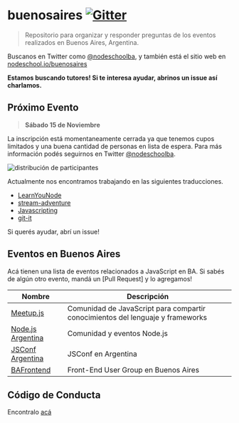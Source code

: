 # buenosaires [![Gitter][3]][4]

> Repositorio para organizar y responder preguntas de los eventos realizados en Buenos Aires, Argentina.

Buscanos en Twitter como [@nodeschoolba][13], y también está el sitio web en [nodeschool.io/buenosaires][14]

**Estamos buscando tutores! Si te interesa ayudar, abrinos un issue así charlamos.**

## Próximo Evento

> **Sábado 15 de Noviembre**

La inscripción está momentaneamente cerrada ya que tenemos cupos limitados y una buena cantidad de personas en lista de espera. Para más información podés seguirnos en Twitter [@nodeschoolba][13].

![distribución de participantes][2]

Actualmente nos encontramos trabajando en las siguientes traducciones.

- [LearnYouNode][7]
- [stream-adventure][8] 
- [Javascripting][6]
- [git-it][5]

Si querés ayudar, abrí un issue!

## Eventos en Buenos Aires

Acá tienen una lista de eventos relacionados a JavaScript en BA. Si sabés de algún otro evento, mandá un [Pull Request] y lo agregamos!

Nombre                  | Descripción
------------------------|-----------------------------------------------------------------------------
[Meetup.js][9]          | Comunidad de JavaScript para compartir conocimientos del lenguaje y frameworks
[Node.js Argentina][10] | Comunidad y eventos Node.js
[JSConf Argentina][11]  | JSConf en Argentina
[BAFrontend][12]        | Front-End User Group en Buenos Aires

## Código de Conducta

Encontralo [acá][15]

[1]: https://help.github.com/articles/using-pull-requests/
[2]: http://imageshack.com/a/img540/4115/HP2o1T.png
[3]: https://badges.gitter.im/Join%20Chat.svg
[4]: https://gitter.im/nodeschool/buenosaires
[5]: https://github.com/eafelix/git-it
[6]: https://github.com/eafelix/javascripting
[7]: https://github.com/a0viedo/learnyounode
[8]: https://github.com/eafelix/stream-adventure
[9]: http://www.meetup.com/Meetup-js/
[10]: http://www.meetup.com/NodeJS-Argentina/
[11]: http://www.jsconfar.com/
[12]: http://www.meetup.com/BAFrontend/
[13]: https://twitter.com/nodeschoolba
[14]: http://nodeschool.io/buenosaires/
[15]: https://github.com/nodeschool/buenosaires/blob/master/codigodeconducta.md
